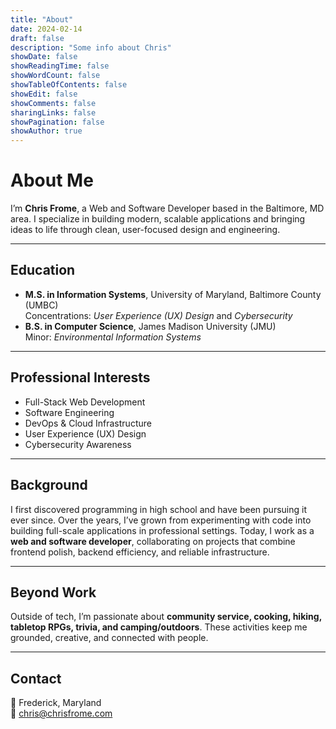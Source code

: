 ```yaml
---
title: "About"
date: 2024-02-14
draft: false
description: "Some info about Chris"
showDate: false
showReadingTime: false
showWordCount: false
showTableOfContents: false
showEdit: false
showComments: false
sharingLinks: false
showPagination: false
showAuthor: true
---
```


# About Me

I’m **Chris Frome**, a Web and Software Developer based in the Baltimore, MD area. I specialize in building modern, scalable applications and bringing ideas to life through clean, user-focused design and engineering.  

---

## Education

- **M.S. in Information Systems**, University of Maryland, Baltimore County (UMBC)  
  Concentrations: *User Experience (UX) Design* and *Cybersecurity*  
- **B.S. in Computer Science**, James Madison University (JMU)  
  Minor: *Environmental Information Systems*  

---

## Professional Interests

- Full-Stack Web Development  
- Software Engineering  
- DevOps & Cloud Infrastructure  
- User Experience (UX) Design  
- Cybersecurity Awareness  

---

## Background

I first discovered programming in high school and have been pursuing it ever since. Over the years, I’ve grown from experimenting with code into building full-scale applications in professional settings. Today, I work as a **web and software developer**, collaborating on projects that combine frontend polish, backend efficiency, and reliable infrastructure.  

---

## Beyond Work

Outside of tech, I’m passionate about **community service, cooking, hiking, tabletop RPGs, trivia, and camping/outdoors**. These activities keep me grounded, creative, and connected with people.  

---

## Contact

📍 Frederick, Maryland  
📧 [chris@chrisfrome.com](mailto:chris@chrisfrome.com)  
